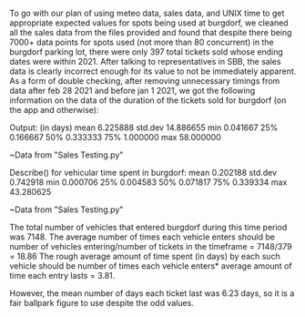 To go with our plan of using meteo data, sales data, and UNIX time to get appropriate expected values for spots being used at burgdorf, we cleaned all the sales data from the files provided and found that despite there being 7000+ data points for spots used (not more than 80 concurrent) in the burgdorf parking lot, there were only 397 total tickets sold whose ending dates were within 2021. After talking to representatives in SBB, the sales data is clearly incorrect enough for its value to not be immediately apparent. As a form of double checking, after removing unnecessary timings from data after feb 28 2021 and before jan 1 2021, we got the following information on the data of the duration of the tickets sold for burgdorf (on the app and otherwise):

Output: (in days) mean 6.225888 std.dev 14.886655 min 0.041667 25% 0.166667 50% 0.333333 75% 1.000000 max 58.000000

~Data from "Sales Testing.py"

Describe() for vehicular time spent in burgdorf: mean 0.202188 std.dev 0.742918 min 0.000706 25% 0.004583 50% 0.071817 75% 0.339334 max 43.280625

~Data from "Sales Testing.py"

The total number of vehicles that entered burgdorf during this time period was 7148. The average number of times each vehicle enters should be number of vehicles entering/number of tickets in the timeframe = 7148/379 = 18.86 The rough average amount of time spent (in days) by each such vehicle should be number of times each vehicle enters* average amount of time each entry lasts = 3.81.

However, the mean number of days each ticket last was 6.23 days, so it is a fair ballpark figure to use despite the odd values.
